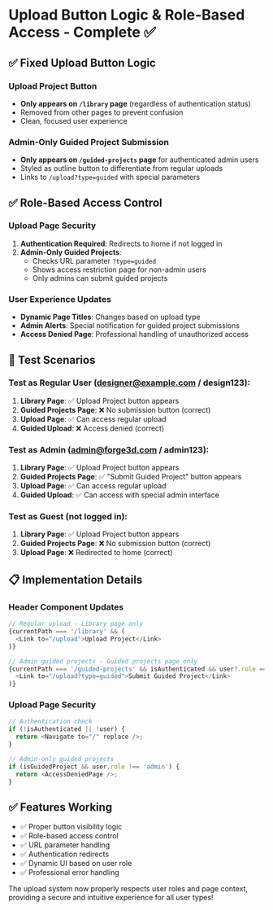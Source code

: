 # Upload Button Logic & Role-Based Access - Complete ✅

## ✅ **Fixed Upload Button Logic**

### **Upload Project Button**
- **Only appears on `/library` page** (regardless of authentication status)
- Removed from other pages to prevent confusion
- Clean, focused user experience

### **Admin-Only Guided Project Submission**
- **Only appears on `/guided-projects` page** for authenticated admin users
- Styled as outline button to differentiate from regular uploads
- Links to `/upload?type=guided` with special parameters

## ✅ **Role-Based Access Control**

### **Upload Page Security**
1. **Authentication Required**: Redirects to home if not logged in
2. **Admin-Only Guided Projects**: 
   - Checks URL parameter `?type=guided`
   - Shows access restriction page for non-admin users
   - Only admins can submit guided projects

### **User Experience Updates**
- **Dynamic Page Titles**: Changes based on upload type
- **Admin Alerts**: Special notification for guided project submissions
- **Access Denied Page**: Professional handling of unauthorized access

## 🧪 **Test Scenarios**

### **Test as Regular User** (designer@example.com / design123):
1. **Library Page**: ✅ Upload Project button appears
2. **Guided Projects Page**: ❌ No submission button (correct)
3. **Upload Page**: ✅ Can access regular upload
4. **Guided Upload**: ❌ Access denied (correct)

### **Test as Admin** (admin@forge3d.com / admin123):
1. **Library Page**: ✅ Upload Project button appears
2. **Guided Projects Page**: ✅ "Submit Guided Project" button appears
3. **Upload Page**: ✅ Can access regular upload
4. **Guided Upload**: ✅ Can access with special admin interface

### **Test as Guest** (not logged in):
1. **Library Page**: ✅ Upload Project button appears
2. **Guided Projects Page**: ❌ No submission button (correct)
3. **Upload Page**: ❌ Redirected to home (correct)

## 📋 **Implementation Details**

### **Header Component Updates**
```typescript
// Regular upload - Library page only
{currentPath === '/library' && (
  <Link to="/upload">Upload Project</Link>
)}

// Admin guided projects - Guided projects page only
{currentPath === '/guided-projects' && isAuthenticated && user?.role === 'admin' && (
  <Link to="/upload?type=guided">Submit Guided Project</Link>
)}
```

### **Upload Page Security**
```typescript
// Authentication check
if (!isAuthenticated || !user) {
  return <Navigate to="/" replace />;
}

// Admin-only guided projects
if (isGuidedProject && user.role !== 'admin') {
  return <AccessDeniedPage />;
}
```

## ✅ **Features Working**
- ✅ Proper button visibility logic
- ✅ Role-based access control
- ✅ URL parameter handling
- ✅ Authentication redirects
- ✅ Dynamic UI based on user role
- ✅ Professional error handling

The upload system now properly respects user roles and page context, providing a secure and intuitive experience for all user types!
